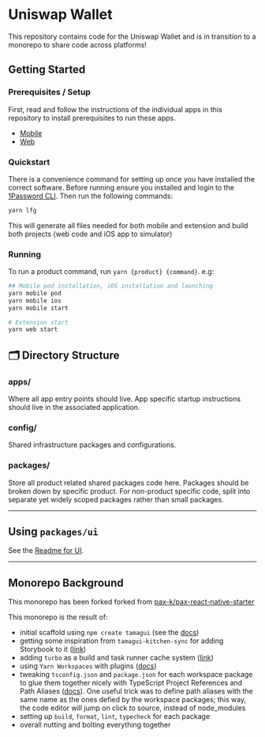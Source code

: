 # Uniswap Wallet

This repository contains code for the Uniswap Wallet and is in transition to a monorepo to share code across platforms!

## Getting Started

### Prerequisites / Setup

First, read and follow the instructions of the individual apps in this repository to install prerequisites to run these apps.

- [Mobile](apps/mobile/README.md)
- [Web](apps/web/README.md)

### Quickstart

There is a convenience command for setting up once you have installed the correct software. Before running ensure you installed and login to the [1Password CLI](https://1password.com/downloads/command-line/). Then run the following commands:

```bash
yarn lfg
```

This will generate all files needed for both mobile and extension and build both projects (web code and iOS app to simulator)

### Running

To run a product command, run `yarn {product} {command}`. e.g:

```bash
## Mobile pod installation, iOS installation and launching
yarn mobile pod
yarn mobile ios
yarn mobile start

# Extension start
yarn web start
```

## 🗂 Directory Structure

### apps/

Where all app entry points should live. App specific startup instructions should live in the associated application.

### config/

Shared infrastructure packages and configurations.

### packages/

Store all product related shared packages code here. Packages should be broken down by specific product. For non-product specific code, split into separate yet widely scoped packages rather than small packages.

---

## Using `packages/ui`

See the [Readme for UI](https://github.com/Uniswap/wallet-internal/blob/main/packages/ui/README.md).

---

## Monorepo Background

This monorepo has been forked forked from [pax-k/pax-react-native-starter](https://github.com/pax-k/pax-react-native-starter/blob/main/README.md>)

This monorepo is the result of:

- initial scaffold using `npm create tamagui` (see the [docs](https://tamagui.dev/))
- getting some inspiration from `tamagui-kitchen-sync` for adding Storybook to it ([link](https://github.com/dohomi/tamagui-kitchen-sink))
- adding `turbo` as a build and task runner cache system ([link](https://turbo.build/repo))
- using `Yarn Workspaces` with plugins ([docs](https://classic.yarnpkg.com/lang/en/docs/workspaces/))
- tweaking `tsconfig.json` and `package.json` for each workspace package to glue them together nicely with TypeScript Project References and Path Aliases ([docs](https://www.typescriptlang.org/docs/handbook/project-references.html)). One useful trick was to define path aliases with the same name as the ones defied by the workspace packages; this way, the code editor will jump on click to source, instead of node_modules
- setting up `build`, `format`, `lint`, `typecheck` for each package
- overall nutting and bolting everything together
